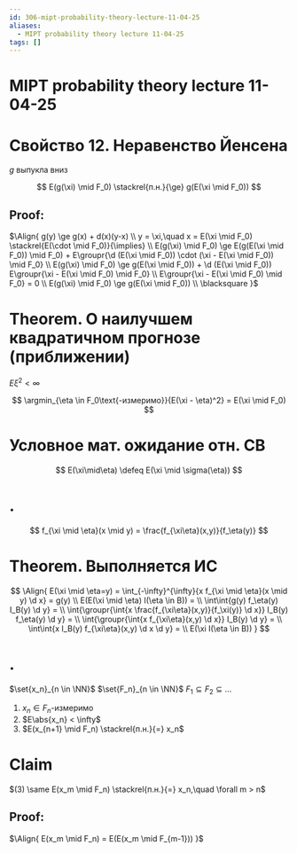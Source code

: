 ```yaml
---
id: 306-mipt-probability-theory-lecture-11-04-25
aliases:
  - MIPT probability theory lecture 11-04-25
tags: []
---
```


# MIPT probability theory lecture 11-04-25

# Свойство 12. Неравенство Йенсена

$g$ выпукла вниз

$$
E(g(\xi) \mid F_0) \stackrel{п.н.}{\ge} g(E(\xi \mid F_0))
$$

## Proof:

$\Align{
g(y) \ge g(x) + d(x)(y-x) \\
y = \xi,\quad x = E(\xi \mid F_0) \stackrel{E(\cdot \mid F_0)}{\implies} \\
E(g(\xi) \mid F_0) \ge E(g(E(\xi \mid F_0)) \mid F_0) + 
E\groupr{\d (E(\xi \mid F_0)) \cdot (\xi - E(\xi \mid F_0)) \mid F_0} \\
E(g(\xi) \mid F_0) \ge g(E(\xi \mid F_0)) + 
\d (E(\xi \mid F_0)) E\groupr{\xi - E(\xi \mid F_0) \mid F_0} \\
E\groupr{\xi - E(\xi \mid F_0) \mid F_0} = 0 \\
E(g(\xi) \mid F_0) \ge g(E(\xi \mid F_0)) \\
\blacksquare
}$

# Theorem. О наилучшем квадратичном прогнозе (приближении)

$E \xi^2 < \infty$

$$
\argmin_{\eta \in F_0\text{-измеримо}}{E(\xi - \eta)^2} = E(\xi \mid F_0)
$$

# Условное мат. ожидание отн. СВ

$$
E(\xi\mid\eta) \defeq E(\xi \mid \sigma(\eta))
$$

# .

$$
f_{\xi \mid \eta}(x \mid y) = \frac{f_{\xi\eta}(x,y)}{f_\eta(y)}
$$

# Theorem. Выполняется ИС

$$
\Align{
E(\xi \mid \eta=y) =
\int_{-\infty}^{\infty}{x f_{\xi \mid \eta}(x \mid y) \d x} = g(y) \\
E(E(\xi \mid \eta) I(\eta \in B)) = \\
\int\int{g(y) f_\eta(y) I_B(y) \d y} = \\
\int{\groupr{\int{x \frac{f_{\xi\eta}(x,y)}{f_\xi(y)} \d x}} I_B(y) f_\eta(y) \d y} =  \\
\int{\groupr{\int{x f_{\xi\eta}(x,y) \d x}} I_B(y) \d y} = \\
\int\int{x I_B(y) f_{\xi\eta}(x,y) \d x \d y} = \\
E(\xi I(\eta \in B))
}
$$

# .

$\set{x_n}_{n \in \NN}$
$\set{F_n}_{n \in \NN}$
$F_1 \subseteq F_2 \subseteq \dots$ 

1. $x_n \in F_n\text{-измеримо}$ 
2. $E\abs{x_n} < \infty$
3. $E(x_{n+1} \mid F_n) \stackrel{п.н.}{=} x_n$

# Claim

$(3) \same E(x_m \mid F_n) \stackrel{п.н.}{=} x_n,\quad \forall m > n$

## Proof:
$\Align{
E(x_m \mid F_n) = E(E(x_m \mid F_{m-1}))
}$
